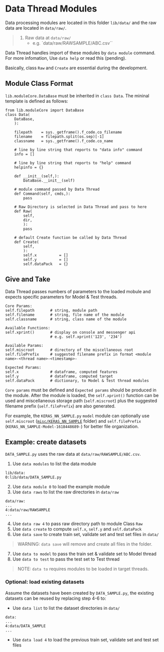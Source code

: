 # Data Thread Modules

Data processing modules are located in this folder `lib/data/` and the raw data are located in `data/raw/`. 
> 1. Raw data at `data/raw/`
>     - e.g. `data/raw/RAWSAMPLE/ABC.csv``

Data Thread handles import of these modules by `data module` command. For more infomation, Use `data help` or read this (pending).

Basically, class `Raw` and `Create` are essential during the development.

## Module Class Format
`lib.moduleCore.DataBase` must be inherited in `class Data`. The mininal template is defined as follows:
```
from lib.moduleCore import DataBase
class Data(
    DataBase,
    ):

    filepath    = sys._getframe().f_code.co_filename
    filename    = filepath.split(os.sep)[-1]
    classname   = sys._getframe().f_code.co_name

    # line by line string that reports to "data info" command
    info = []

    # line by line string that reports to "help" command
    helpinfo = {}

    def __init__(self,):
        DataBase.__init__(self)

    # module command passed by Data Thread
    def Command(self, cmds,):
        pass

    # Raw Directory is selected in Data Thread and pass to here
    def Raw(
        self,
        dir,    
        ):
        pass
    
    # default Create function be called by Data Thread
    def Create(
        self,
        ):
        self.x          = []
        self.y          = []
        self.dataPack   = {}
```
## Give and Take
Data Thread passes numbers of parameters to the loaded mobule and expects specific parameters for Model & Test threads.
```
Core Params:
self.filepath       # string, module path
self.filename       # string, file name of the module 
self.classname      # string, class name of the module

Available Functions:
self.xprint()       # display on console and messenger api
                    # e.g. self.xprint('123', '234')
                    
Available Params:
self.miscroot       # directory of the miscellaneous root
self.filePrefix     # suggested filename prefix in format <module name>-<thread name>-<timestamp>-

Expected Params:
self.x              # dataframe, computed features 
self.y              # dataframe, computed target
self.dataPack       # dictionary, to Model & Test thread modules
```
`Core params` must be defined and `Expected params` should be produced in the module. After the module is loaded, the `self.xprint()` function can be used and miscellaneous storage path (`self.miscroot`) plus the suggested filename prefix (`self.filePrefix`) are also generated.

For example, the `KERAS_NN_SAMPLE.py` `model` module can optionally use `self.miscroot` ([`misc/KERAS_NN_SAMPLE`](misc/KERAS_NN_SAMPLE/KERAS_NN_SAMPLE-Model-1618448689-Fit-Accuracy.jpg) folder) and `self.filePrefix` (`KERAS_NN_SAMPLE-Model-1618448689-`) for better file organization.

## Example: create datasets
`DATA_SAMPLE.py` uses the raw data at `data/raw/RAWSAMPLE/ABC.csv`.
1. Use `data modules` to list the data module
```
lib/data:
0:lib/data/DATA_SAMPLE.py
```
2. Use `data module 0` to load the example module
3. Use `data raws` to list the raw directories in `data/raw`
```
data/raw:
...
4:data/raw/RAWSAMPLE
...
```
4. Use `data raw 4` to pass raw directory path to module Class `Raw`
5. Use `data create` to compute `self.x`, `self.y` and `self.dataPack`
6. Use `data save` to create train set, validate set and test set files in `data/`
> WARNING: `data save` will remove and create all files in the folder.
7. Use `data to model` to pass the train set & validate set to Model thread
8. Use `data to test` to pass the test set to Test thread
> NOTE: `data to` requires modules to be loaded in target threads.

### Optional: load existing datasets
Assume the datasets have been created by `DATA_SAMPLE.py`, the existing datasets can be reused by replacing step 4-6 to:
- Use `data list` to list the dataset directories in `data/`
```
data:
...
4:data/DATA_SAMPLE
...
```
- Use `data load 4` to load the previous train set, validate set and test set files
